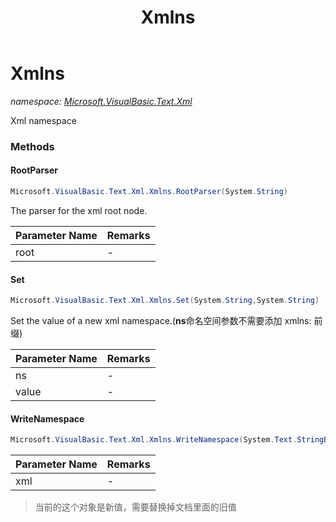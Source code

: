 ﻿---
title: Xmlns
---

# Xmlns
_namespace: [Microsoft.VisualBasic.Text.Xml](N-Microsoft.VisualBasic.Text.Xml.html)_

Xml namespace



### Methods

#### RootParser
```csharp
Microsoft.VisualBasic.Text.Xml.Xmlns.RootParser(System.String)
```
The parser for the xml root node.

|Parameter Name|Remarks|
|--------------|-------|
|root|-|


#### Set
```csharp
Microsoft.VisualBasic.Text.Xml.Xmlns.Set(System.String,System.String)
```
Set the value of a new xml namespace.(**ns**命名空间参数不需要添加 xmlns: 前缀)

|Parameter Name|Remarks|
|--------------|-------|
|ns|-|
|value|-|


#### WriteNamespace
```csharp
Microsoft.VisualBasic.Text.Xml.Xmlns.WriteNamespace(System.Text.StringBuilder)
```


|Parameter Name|Remarks|
|--------------|-------|
|xml|-|

> 当前的这个对象是新值，需要替换掉文档里面的旧值


